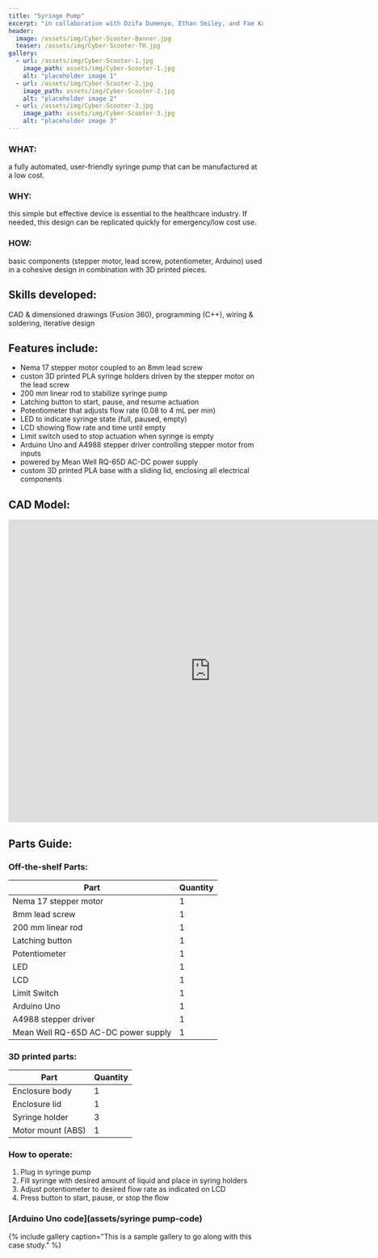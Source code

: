 ```yaml
---
title: "Syringe Pump"
excerpt: "in collaboration with Dzifa Dumenyo, Ethan Smiley, and Fae Katras."
header:
  image: /assets/img/Cyber-Scooter-Banner.jpg
  teaser: /assets/img/Cyber-Scooter-TH.jpg
gallery:
  - url: /assets/img/Cyber-Scooter-1.jpg
    image_path: assets/img/Cyber-Scooter-1.jpg
    alt: "placeholder image 1"
  - url: /assets/img/Cyber-Scooter-2.jpg
    image_path: assets/img/Cyber-Scooter-2.jpg
    alt: "placeholder image 2"
  - url: /assets/img/Cyber-Scooter-3.jpg
    image_path: assets/img/Cyber-Scooter-3.jpg
    alt: "placeholder image 3"
---
```


### WHAT:  
a fully automated, user-friendly syringe pump that can be manufactured at a low cost.
### WHY:  
this simple but effective device is essential to the healthcare industry. If needed, this design can be replicated quickly for emergency/low cost use.
### HOW:  
basic components (stepper motor, lead screw, potentiometer, Arduino) used in a cohesive design in combination with 3D printed pieces.

## Skills developed:  
CAD & dimensioned drawings (Fusion 360), programming (C++), wiring & soldering, iterative design

## Features include:  
* Nema 17 stepper motor coupled to an 8mm lead screw
* custon 3D printed PLA syringe holders driven by the stepper motor on the lead screw
* 200 mm linear rod to stabilize syringe pump
* Latching button to start, pause, and resume actuation
* Potentiometer that adjusts flow rate (0.08 to 4 mL per min)
* LED to indicate syringe state (full, paused, empty)
* LCD showing flow rate and time until empty
* Limit switch used to stop actuation when syringe is empty
* Arduino Uno and A4988 stepper driver controlling stepper motor from inputs
* powered by Mean Well RQ-65D AC-DC power supply
* custom 3D printed PLA base with a sliding lid, enclosing all electrical components

## CAD Model:
<iframe src="https://vanderbilt643.autodesk360.com/shares/public/SH35dfcQT936092f0e438cdf6d181a387965?mode=embed" 
width="800" height="600" allowfullscreen="true" webkitallowfullscreen="true" mozallowfullscreen="true"  frameborder="0"></iframe>

## Parts Guide:
### Off-the-shelf Parts:
| Part  | Quantity |
| ------------- | ------------- |
| Nema 17 stepper motor  | 1  |
| 8mm lead screw  | 1  |
| 200 mm linear rod  | 1  |
| Latching button  | 1  |
| Potentiometer  | 1  |
| LED  | 1  |
| LCD  | 1  |
| Limit Switch  | 1  |
| Arduino Uno  | 1  |
| A4988 stepper driver  | 1  |
| Mean Well RQ-65D AC-DC power supply  | 1  |

### 3D printed parts:
| Part  | Quantity |
| ------------- | ------------- |
| Enclosure body  | 1  |
| Enclosure lid  | 1  |
| Syringe holder  | 3  |
| Motor mount (ABS) | 1  |


### How to operate:  
1. Plug in syringe pump  
2. Fill syringe with desired amount of liquid and place in syring holders  
3. Adjust potentiometer to desired flow rate as indicated on LCD  
4. Press button to start, pause, or stop the flow

### [Arduino Uno code](assets/syringe pump-code)

{% include gallery caption="This is a sample gallery to go along with this case study." %}
